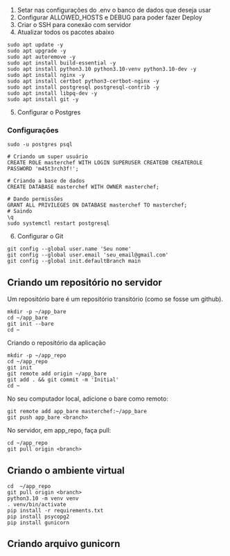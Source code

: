 1. Setar nas configurações do .env o banco de dados que deseja usar
2. Configurar  ALLOWED_HOSTS e DEBUG para poder fazer Deploy
3. Criar o SSH para conexão com servidor
4. Atualizar todos os pacotes abaixo

```
sudo apt update -y
sudo apt upgrade -y
sudo apt autoremove -y
sudo apt install build-essential -y
sudo apt install python3.10 python3.10-venv python3.10-dev -y
sudo apt install nginx -y
sudo apt install certbot python3-certbot-nginx -y
sudo apt install postgresql postgresql-contrib -y
sudo apt install libpq-dev -y
sudo apt install git -y
```


5. Configurar o Postgres

### Configurações
```
sudo -u postgres psql

# Criando um super usuário
CREATE ROLE masterchef WITH LOGIN SUPERUSER CREATEDB CREATEROLE PASSWORD 'm45t3rch3f!';

# Criando a base de dados
CREATE DATABASE masterchef WITH OWNER masterchef;

# Dando permissões
GRANT ALL PRIVILEGES ON DATABASE masterchef TO masterchef;
# Saindo
\q
sudo systemctl restart postgresql
```

6. Configurar o Git

```
git config --global user.name 'Seu nome'
git config --global user.email 'seu_email@gmail.com'
git config --global init.defaultBranch main
```


## Criando um repositório no servidor

Um repositório bare é um repositório transitório (como se fosse um github).

```
mkdir -p ~/app_bare
cd ~/app_bare
git init --bare
cd ~
```

Criando o repositório da aplicação

```
mkdir -p ~/app_repo
cd ~/app_repo
git init
git remote add origin ~/app_bare
git add . && git commit -m 'Initial'
cd ~
```

No seu computador local, adicione o bare como remoto:

```
git remote add app_bare masterchef:~/app_bare
git push app_bare <branch>
```

No servidor, em app_repo, faça pull:

```
cd ~/app_repo
git pull origin <branch>
```


## Criando o ambiente virtual

```
cd  ~/app_repo
git pull origin <branch>
python3.10 -m venv venv
. venv/bin/activate
pip install -r requirements.txt
pip install psycopg2
pip install gunicorn
```

## Criando arquivo gunicorn
